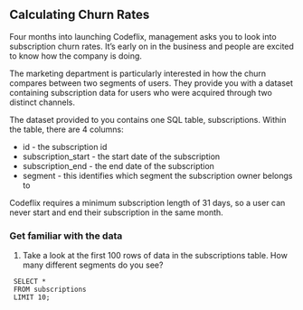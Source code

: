 ## Calculating Churn Rates

Four months into launching Codeflix, management asks you to look into subscription churn rates. It’s early on in the business and people are excited to know how the company is doing.

The marketing department is particularly interested in how the churn compares between two segments of users. They provide you with a dataset containing subscription data for users who were acquired through two distinct channels.

The dataset provided to you contains one SQL table, subscriptions. Within the table, there are 4 columns:
- id - the subscription id
- subscription_start - the start date of the subscription
- subscription_end - the end date of the subscription
- segment - this identifies which segment the subscription owner belongs to

Codeflix requires a minimum subscription length of 31 days, so a user can never start and end their subscription in the same month.

### Get familiar with the data


1. Take a look at the first 100 rows of data in the subscriptions table. How many different segments do you see?

```mysql
 SELECT *
 FROM subscriptions
 LIMIT 10;
 ```
